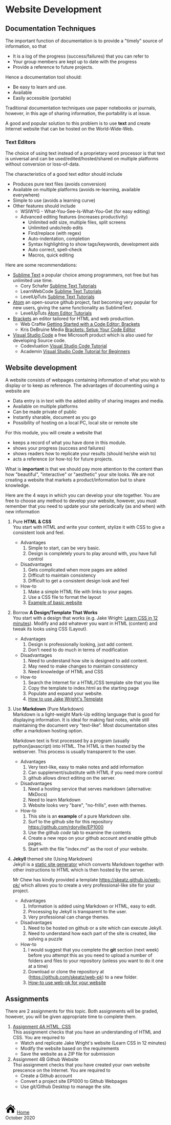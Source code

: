 # Website Development

## Documentation Techniques

The important function of documentation is to provide a "timely" source of
information, so that

* It is a log of the progress (success/failures) that you can refer to
* Your group members are kept up to date with the progress
* Provide a reference to future projects.

Hence a documentation tool should:

* Be easy to learn and use.
* Available
* Easily accessible (portable)

Traditional documentation techniques use paper notebooks or journals, however, in this age of sharing information, the portability is at issue.

A good and popular solution to this problem is to use **text** and create Internet website that can be hosted on the World-Wide-Web.


### Text Editors

The choice of using text instead of a proprietary word processor is that text is universal and can be used/edited/hosted/shared on multiple platforms without conversion or loss-of-data.

The characteristics of a good text editor should include

- Produces pure text files (avoids conversion)
- Available on multiple platforms (avoids re-learning, available everywhere)
- Simple to use (avoids a learning curve)
- Other features should include
    - WSIWYG - What-You-See-Is-What-You-Get (for easy editing)
    - Advanced editing features (increases productivity)
        - Unlimited edit size, multiple files, split screens
        - Unlimited undo/redo edits
        - Find/replace (with regex)
        - Auto-indentation, completion
        - Syntax highlighting to show tags/keywords, development aids
        - Auto correct, spell-check
        - Macros, quick editing

Here are some recommendations:

- [Sublime Text](https://www.sublimetext.com/3) a popular choice among programmers, not free but has unlimited use time.
    + Cory Schafer [Sublime Text Tutorials](https://www.youtube.com/playlist?list=PL-osiE80TeTtHH8BZngXEsLPGotQxZa6z)
    + LearnWebCode [Sublime Text Tutorials](https://www.youtube.com/playlist?list=PLpcSpRrAaOaqQMDlCzE_Y6IUUzaSfYocK)
    + LevelUpTuts [Sublime Text Tutorials](https://www.youtube.com/playlist?list=PLLnpHn493BHEYF4EX3sAhVG2rTqCvLnsP)
- [Atom](https://atom.io/) an open-source github project, fast becoming very popular for new users, giving the same functionality as SublimeText.
    + LevelUpTuts [Atom Editor Tutorials](https://youtu.be/WWwBQQOGllo)
- [Brackets](http://brackets.io/) an editor tailored for HTML and web production.
    + Web Craftie [Getting Started with a Code Editor: Brackets](https://youtu.be/GN0txxeT46A)
    + Kris DeBruine Media [Brackets: Setup Your Code Editor](https://youtu.be/lUf8WrBr_aM)
- [Visual Studio Code]() a free Microsoft product which is also used for developing Source code.
    + Codevluation [Visual Studio Code Tutorial](https://www.youtube.com/channel/UC80PWRj_ZU8Zu0HSMNVwKWw)
    + Academin [Visual Studio Code Tutorial for Beginners](https://youtu.be/VqCgcpAypFQ)


## Website development

A website consists of webpages containing information of what you wish to display or to keep as reference.  The advantages of documenting using a website are

- Data entry is in text with the added ability of sharing images and media.
- Available on multiple platforms
- Can be made private of public
- Instantly sharable, document as you go
- Possibility of hosting on a local PC, local site or remote site

For this module, you will create a website that

- keeps a record of what you have done in this module.
- shows your progress (success and failures)
- shows readers how to replicate your results (should he/she wish to)
- acts a reference (or how-to) for future projects.

What is **important** is that we should pay more attention to the content than how "beautiful", "interactive" or "aesthetic" your site looks.  We are not creating a website that markets a product/information but to share knowledge.

Here are the 4 ways in which you can develop your site together.  You are free to choose any method  to develop your website, however, you must remember that you need to update your site periodically (as and when) with new information

1. Pure **HTML & CSS**<br>
You start with HTML and write your content, stylize it with CSS to give a consistent look and feel.
    - Advantages
        1. Simple to start, can be very basic.
        2. Design is completely yours to play around with, you have full control
    - Disadvantages
        1. Gets complicated when more pages are added
        2. Difficult to maintain consistency
        3. Difficult to get a consistent design look and feel
    - How-to
        1. Make a simple HTML file with links to your pages.
        2. Use a CSS file to format the layout
        3. [Example of basic website](myfirstwebpage.html)
2. Borrow **A Design/Template That Works**<br>
You start with a design that works (e.g. Jake Wright: [Learn CSS in 12 minutes](https://www.youtube.com/watch?v=0afZj1G0BIE)).  Modify and add whatever you want in HTML (content) and tweak its looks using CSS (Layout).
    - Advantages
        1. Design is professionally looking, just add content.
        2. Don't need to do much in terms of modification
    - Disadvantages
        1. Need to understand how site is designed to add content.
        2. May need to make changes to maintain consistency
        3. Need knowledge of HTML and CSS
    - How-to
        1. Search the Internet for a HTML/CSS template site that you like
        2. Copy the template to index.html as the starting page
        3. Populate and expand your website.
        4. [How to use Jake Wright's Template](JakeWright/jwhowto.md)
3.  Use **Markdown** (Pure Markdown)<br>
Markdown is a light-weight Mark-Up editing language that is good for displaying information.  It is ideal for making fast notes, while still maintaining the document very "text-like".  Most documentation sites offer a markdown hosting option.

    Markdown text is first processed by a program (usually python/javascript) into HTML.  The HTML is then hosted by the webserver.  This process is usually transparent to the user.

    - Advantages
        1. Very text-like, easy to make notes and add information
        2. Can supplement/substitute with HTML if you need more control
        3. github allows direct editing on the server.
    - Disadvantages
        1. Need a hosting service that serves markdown (alternative: MkDocs)
        2. Need to learn Markdown
        3. Website looks very "bare", "no-frills", even with themes.
    - How-to
        1. This site is an **example** of a pure Markdown site.
        2. Surf to the github site for this repository <https://github.com/rdorville/EP1000>
        3. Use the github *code* tab to examine the contents
        4. Create a new repo on your github account and enable github pages.
        5. Start with the file "index.md" as the root of your website.

4.  **Jekyll** themed site (Using Markdown)<br>
    Jekyll is a [static site generator](https://www.staticgen.com/) which converts Markdown together with other instructions to HTML which is then hosted by the server.

    Mr Chew has kindly provided a template <https://skeatz.github.io/web-pk/> which allows you to create a very professional-like site for your project.

    - Advantages
        1.  Information is added using Markdown or HTML, easy to edit.
        2.  Processing by Jekyll is transparent to the user.
        3.  Very professional can change themes.
    - Disadvantages
        1.  Need to be hosted on github or a site which can execute Jekyll.
        2.  Need to understand how each part of the site is created, like solving a puzzle
    - How-to
        1. I would suggest that you complete the **git** section (next week) before you attempt this as you need to upload a number of folders and files to your repository (unless you want to do it one at a time)
        2. Download or clone the repository at (https://github.com/skeatz/web-pk) to a new folder.
        3. [How-to use web-pk for your website](web-pk/web-pk.md)


## Assignments

There are 2 assignments for this topic.  Both assignments will be graded, however, you will be given appropriate time to complete them.

1.  [Assignment 4A HTML, CSS](assignment/as04_html_css_templates.md) \
  This assignment checks that you have an understanding of HTML and CSS.  You are required to
    -  Watch and replicate Jake Wright's website (Learn CSS in 12 minutes)
    -  Modify the website based on the requirements
    -  Save the website as a ZIP file for submission
2.  Assignment 4B Github Website \
  Thsi assignment checks that you have created your own website prescence on the Internet.  You are required to
    -  Create a Github account
    -  Convert a project site EP1000 to Github Webpages
    -  Use git/Github Desktop to manage the site.



&nbsp;

[![Home](images/home.png "Home")](index.md) [Home](index.md)<br>
October 2020

